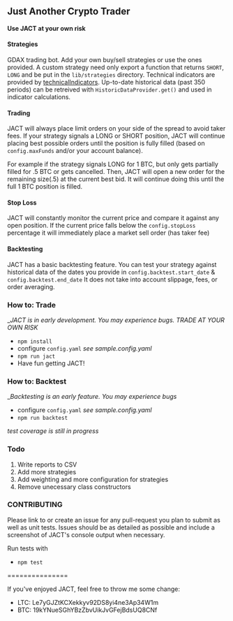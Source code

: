 ## Just Another Crypto Trader
__Use JACT at your own risk__

#### Strategies
GDAX trading bot. Add your own buy/sell strategies or use the ones provided. A custom strategy need only export a function that returns `SHORT`, `LONG` and be put in the `lib/strategies` directory. Technical indicators are provided by [technicalIndicators](https://github.com/anandanand84/technicalindicators). Up-to-date historical data (past 350 periods) can be retreived with `HistoricDataProvider.get()` and used in indicator calculations.

#### Trading
JACT will always place limit orders on your side of the spread to avoid taker fees. If your strategy signals a LONG or SHORT position, JACT will continue placing best possible orders until the position is fully filled (based on `config.maxFunds` and/or your account balance).

For example if the strategy signals LONG for 1 BTC, but only gets partially filled for .5 BTC or gets cancelled. Then, JACT will open a new order for the remaining size(.5) at the current best bid. It will continue doing this until the full 1 BTC position is filled.

#### Stop Loss
JACT will constantly monitor the current price and compare it against any open position. If the current price falls below the `config.stopLoss` percentage it will immediately place a market sell order (has taker fee)

#### Backtesting
JACT has a basic backtesting feature. You can test your strategy against historical data of the dates you provide in `config.backtest.start_date` & `config.backtest.end_date` It does not take into account slippage, fees, or order averaging.

### How to: Trade
_*JACT is in early development. You may experience bugs. TRADE AT YOUR OWN RISK*
- `npm install`
- configure `config.yaml` _*see sample.config.yaml*_
- `npm run jact`
- Have fun getting JACT!

### How to: Backtest
_*Backtesting is an early feature. You may experience bugs*

- configure `config.yaml` _*see sample.config.yaml*_
- `npm run backtest`

_*test coverage is still in progress*_
### Todo
1. Write reports to CSV
2. Add more strategies
3. Add weighting and more configuration for strategies
4. Remove unecessary class constructors

### CONTRIBUTING
Please link to or create an issue for any pull-request you plan to submit as well as unit tests. Issues should be as detailed as possible and include a screenshot of JACT's console output when necessary.

Run tests with
- `npm test`

===============

If you've enjoyed JACT, feel free to throw me some change:
- LTC: Le7yGJZtKCXekkyv92DS8yi4ne3Ap34W1m
- BTC: 19kYNueSGhYBzZbvUikJvGFejBdsUQ8CNf
